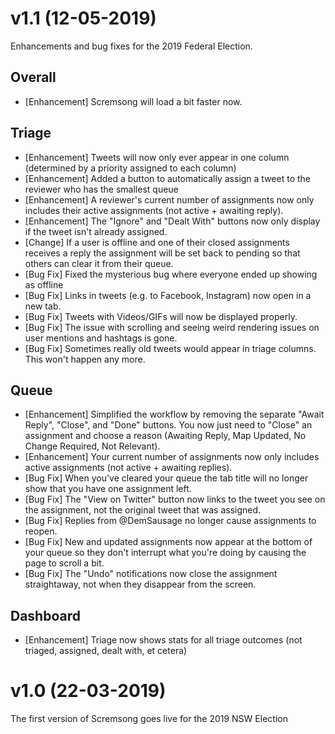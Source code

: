# v1.1 (12-05-2019)

Enhancements and bug fixes for the 2019 Federal Election.

## Overall

-   [Enhancement] Scremsong will load a bit faster now.

## Triage

-   [Enhancement] Tweets will now only ever appear in one column (determined by a priority assigned to each column)
-   [Enhancement] Added a button to automatically assign a tweet to the reviewer who has the smallest queue
-   [Enhancement] A reviewer's current number of assignments now only includes their active assignments (not active + awaiting reply).
-   [Enhancement] The "Ignore" and "Dealt With" buttons now only display if the tweet isn't already assigned.
-   [Change] If a user is offline and one of their closed assignments receives a reply the assignment will be set back to pending so that others can clear it from their queue.
-   [Bug Fix] Fixed the mysterious bug where everyone ended up showing as offline
-   [Bug Fix] Links in tweets (e.g. to Facebook, Instagram) now open in a new tab.
-   [Bug Fix] Tweets with Videos/GIFs will now be displayed properly.
-   [Bug Fix] The issue with scrolling and seeing weird rendering issues on user mentions and hashtags is gone.
-   [Bug Fix] Sometimes really old tweets would appear in triage columns. This won't happen any more.

## Queue

-   [Enhancement] Simplified the workflow by removing the separate "Await Reply", "Close", and "Done" buttons. You now just need to "Close" an assignment and choose a reason (Awaiting Reply, Map Updated, No Change Required, Not Relevant).
-   [Enhancement] Your current number of assignments now only includes active assignments (not active + awaiting replies).
-   [Bug Fix] When you've cleared your queue the tab title will no longer show that you have one assignment left.
-   [Bug Fix] The "View on Twitter" button now links to the tweet you see on the assignment, not the original tweet that was assigned.
-   [Bug Fix] Replies from @DemSausage no longer cause assignments to reopen.
-   [Bug Fix] New and updated assignments now appear at the bottom of your queue so they don't interrupt what you're doing by causing the page to scroll a bit.
-   [Bug Fix] The "Undo" notifications now close the assignment straightaway, not when they disappear from the screen.

## Dashboard

-   [Enhancement] Triage now shows stats for all triage outcomes (not triaged, assigned, dealt with, et cetera)

# v1.0 (22-03-2019)

The first version of Scremsong goes live for the 2019 NSW Election
